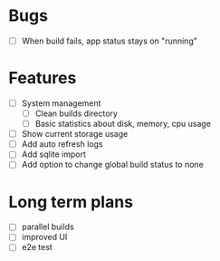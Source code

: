 
# Bugs

- [ ] When build fails, app status stays on "running"

# Features

- [ ] System management
  - [ ] Clean builds directory
  - [ ] Basic statistics about disk, memory, cpu usage
- [ ] Show current storage usage
- [ ] Add auto refresh logs
- [ ] Add sqlite import
- [ ] Add option to change global build status to none

# Long term plans
- [ ] parallel builds
- [ ] improved UI
- [ ] e2e test